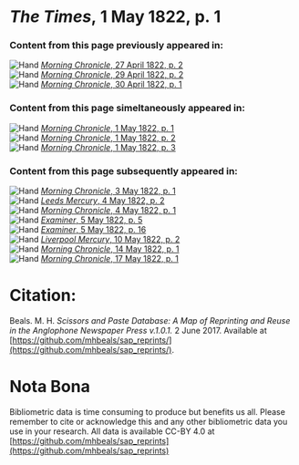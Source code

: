 # *The Times*, 1 May 1822, p. 1  
  
### Content from this page previously appeared in:  
![Hand](http://scissorsandpaste.net/wp-content/uploads/2017/06/smallhandpointer.png) [*Morning Chronicle*, 27 April 1822, p. 2](https://mhbeals.github.io/sap_html/Morning-Chronicle/Morning-Chronicle-27-April-1822-p-2)  
![Hand](http://scissorsandpaste.net/wp-content/uploads/2017/06/smallhandpointer.png) [*Morning Chronicle*, 29 April 1822, p. 2](https://mhbeals.github.io/sap_html/Morning-Chronicle/Morning-Chronicle-29-April-1822-p-2)  
![Hand](http://scissorsandpaste.net/wp-content/uploads/2017/06/smallhandpointer.png) [*Morning Chronicle*, 30 April 1822, p. 1](https://mhbeals.github.io/sap_html/Morning-Chronicle/Morning-Chronicle-30-April-1822-p-1)  
  
### Content from this page simeltaneously appeared in:  
![Hand](http://scissorsandpaste.net/wp-content/uploads/2017/06/smallhandpointer.png) [*Morning Chronicle*, 1 May 1822, p. 1](https://mhbeals.github.io/sap_html/Morning-Chronicle/Morning-Chronicle-1-May-1822-p-1)  
![Hand](http://scissorsandpaste.net/wp-content/uploads/2017/06/smallhandpointer.png) [*Morning Chronicle*, 1 May 1822, p. 2](https://mhbeals.github.io/sap_html/Morning-Chronicle/Morning-Chronicle-1-May-1822-p-2)  
![Hand](http://scissorsandpaste.net/wp-content/uploads/2017/06/smallhandpointer.png) [*Morning Chronicle*, 1 May 1822, p. 3](https://mhbeals.github.io/sap_html/Morning-Chronicle/Morning-Chronicle-1-May-1822-p-3)  
  
### Content from this page subsequently appeared in:  
![Hand](http://scissorsandpaste.net/wp-content/uploads/2017/06/smallhandpointer.png) [*Morning Chronicle*, 3 May 1822, p. 1](https://mhbeals.github.io/sap_html/Morning-Chronicle/Morning-Chronicle-3-May-1822-p-1)  
![Hand](http://scissorsandpaste.net/wp-content/uploads/2017/06/smallhandpointer.png) [*Leeds Mercury*, 4 May 1822, p. 2](https://mhbeals.github.io/sap_html/Leeds-Mercury/Leeds-Mercury-4-May-1822-p-2)  
![Hand](http://scissorsandpaste.net/wp-content/uploads/2017/06/smallhandpointer.png) [*Morning Chronicle*, 4 May 1822, p. 1](https://mhbeals.github.io/sap_html/Morning-Chronicle/Morning-Chronicle-4-May-1822-p-1)  
![Hand](http://scissorsandpaste.net/wp-content/uploads/2017/06/smallhandpointer.png) [*Examiner*, 5 May 1822, p. 5](https://mhbeals.github.io/sap_html/Examiner/Examiner-5-May-1822-p-5)  
![Hand](http://scissorsandpaste.net/wp-content/uploads/2017/06/smallhandpointer.png) [*Examiner*, 5 May 1822, p. 16](https://mhbeals.github.io/sap_html/Examiner/Examiner-5-May-1822-p-16)  
![Hand](http://scissorsandpaste.net/wp-content/uploads/2017/06/smallhandpointer.png) [*Liverpool Mercury*, 10 May 1822, p. 2](https://mhbeals.github.io/sap_html/Liverpool-Mercury/Liverpool-Mercury-10-May-1822-p-2)  
![Hand](http://scissorsandpaste.net/wp-content/uploads/2017/06/smallhandpointer.png) [*Morning Chronicle*, 14 May 1822, p. 1](https://mhbeals.github.io/sap_html/Morning-Chronicle/Morning-Chronicle-14-May-1822-p-1)  
![Hand](http://scissorsandpaste.net/wp-content/uploads/2017/06/smallhandpointer.png) [*Morning Chronicle*, 17 May 1822, p. 1](https://mhbeals.github.io/sap_html/Morning-Chronicle/Morning-Chronicle-17-May-1822-p-1)  


# Citation: 

Beals. M. H. *Scissors and Paste Database: A Map of Reprinting and Reuse in the Anglophone Newspaper Press v.1.0.1.* 2 June 2017. Available at [https://github.com/mhbeals/sap_reprints/](https://github.com/mhbeals/sap_reprints/). 

# Nota Bona

Bibliometric data is time consuming to produce but benefits us all. Please remember to cite or acknowledge this and any other bibliometric data you use in your research. All data is available CC-BY 4.0 at [https://github.com/mhbeals/sap_reprints](https://github.com/mhbeals/sap_reprints)